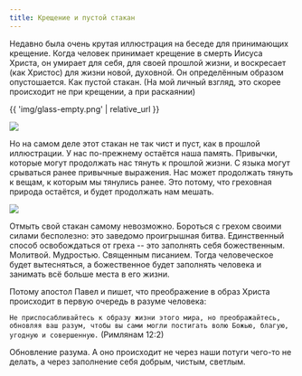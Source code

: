 ```yaml
---
title: Крещение и пустой стакан
---
```


Недавно была очень крутая иллюстрация на беседе для принимающих крещение. Когда человек принимает крещение в смерть Иисуса Христа, он умирает для себя, для своей прошлой жизни, и воскресает (как Христос) для жизни новой, духовной. Он определённым образом опустошается. Как пустой стакан. (На мой личный взгляд, это скорее происходит не при крещении, а при раскаянии)

{{ 'img/glass-empty.png' | relative_url }}

![](../../../img/glass-empty.png)

Но на самом деле этот стакан не так чист и пуст, как в прошлой иллюстрации. У нас по-прежнему остаётся наша память. Привычки, которые могут продолжать нас тянуть к прошлой жизни. С языка могут срываться ранее привычные выражения. Нас может продолжать тянуть к вещам, к которым мы тянулись ранее. Это потому, что греховная природа остаётся, и будет продолжать нам мешать.

![](../../../img/glass-dirty.png)

Отмыть свой стакан самому невозможно. Бороться с грехом своими силами бесполезно: это заведомо проигрышная битва.
Единственный способ освобождаться от греха -- это заполнять себя божественным. Молитвой. Мудростью. Священным писанием. Тогда человеческое будет вытесняться, а божественное будет заполнять человека и занимать всё больше места в его жизни.

Потому апостол Павел и пишет, что преображение в образ Христа происходит в первую очередь в разуме человека:

```Не приспосабливайтесь к образу жизни этого мира, но преображайтесь, обновляя ваш разум, чтобы вы сами могли постигать волю Божью, благую, угодную и совершенную.```
(Римлянам 12:2)

Обновление разума. А оно происходит не через наши потуги чего-то не делать, а через заполнение себя добрым, чистым, светлым.
